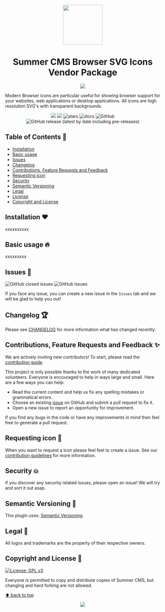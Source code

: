 <p align="center">
  <img src="https://github.com/summercms/sc-vendor-packages-browser-svg-icons/blob/master/assets/images/browser-icon.svg" width="128" height="128"/>
</p>

<h1 align="center">Summer CMS Browser SVG Icons Vendor Package</h1>

<p align="center"><img src="https://github.com/summercms/sc-vendor-packages-browser-svg-icons/blob/master/assets/images/cover.jpg" /></p>

Modern Browser icons are particular useful for showing browser support for your websites, web applications or desktop applications. All icons are high resolution SVG's with transparent backgrounds.

<p align="center"><img src="https://github.com/summercms/sc-vendor-packages-parser/blob/master/assets/images/code.svg"> <img src="https://github.com/summercms/sc-vendor-packages-browser-svg-icons/blob/master/assets/images/passing.svg"> <img src="https://github.com/summercms/sc-vendor-packages-parser/blob/master/assets/images/buttons/stars.svg" alt="stars"> <img src="https://github.com/summercms/sc-vendor-packages-parser/blob/master/assets/images/buttons/docs.svg" alt="docs"> <img alt="GitHub" src="https://img.shields.io/github/license/summercms/sc-vendor-packages-parser"> <img alt="GitHub release (latest by date including pre-releases)" src="https://img.shields.io/github/v/release/summercms/sc-vendor-packages-browser-svg-icons?include_prereleases"></p>

## Table of Contents 📑

- [Installation](#installation-)
- [Basic usage](#basic-usage-)
- [Issues](#issues-)
- [Changelog](#changelog-)
- [Contributions, Feature Requests and Feedback](#contributions-feature-requests-and-feedback-)
- [Requesting icon]()
- [Security](#security-)
- [Semantic Versioning](#semantic-versioning-)
- [Legal]()
- [License](#license-)
- [Copyright and License](#copyright-and-license-)

## Installation ❤️

xxxxxxxxxx

## Basic usage 🔥

xxxxxxxxx

## Issues 🔨

<img alt="GitHub closed issues" src="https://img.shields.io/github/issues-closed-raw/summercms/sc-vendor-packages-browser-svg-icons?style=plastic"> <img alt="GitHub issues" src="https://img.shields.io/github/issues-raw/summercms/sc-vendor-packages-browser-svg-icons">

If you face any issue, you can create a new issue in the `Issues` tab and we will be glad to help you out!

## Changelog 🏆

Please see [CHANGELOG](https://github.com/summercms/sc-vendor-packages-browser-svg-icons/releases) for more information what has changed recently.

## Contributions, Feature Requests and Feedback ✨

We are actively inviting new contributors! To start, please read the [contribution guide](CONTRIBUTING.md).

This project is only possible thanks to the work of many dedicated volunteers. Everyone is encouraged to help in ways large and small. Here are a few ways you can help:

- Read the current content and help us fix any spelling mistakes or grammatical errors.
- Choose an existing [issue](https://github.com/summercms/sc-vendor-packages-browser-svg-icons/issues) on GitHub and submit a pull request to fix it.
- Open a new issue to report an opportunity for improvement.

If you find any bugs in the code or have any improvements in mind then feel free to generate a pull request.

## Requesting icon 🎁

When you want to request a icon please feel feel to create a issue. See our [contribution guidelines](CONTRIBUTING.md) for more information.

## Security 💥

If you discover any security related issues, please open an issue! We will try and sort it out asap.

## Semantic Versioning 🎁

This plugin uses: [Semantic Versioning](https://semver.org/).

## Legal 🔨

All logos and trademarks are the property of their respective owners.

## Copyright and License 📄

[![License: GPL v3](https://img.shields.io/badge/License-GPLv3-blue.svg)](https://www.gnu.org/licenses/gpl-3.0)

Everyone is permitted to copy and distribute copies of Summer CMS, but changing and hard forking are not allowed.

[⬆ back to top](#table-of-contents-)

<p align="center"><img src="https://github.com/summercms/sc-vendor-packages-browser-svg-icons/blob/master/assets/images/luv.png"></p>
